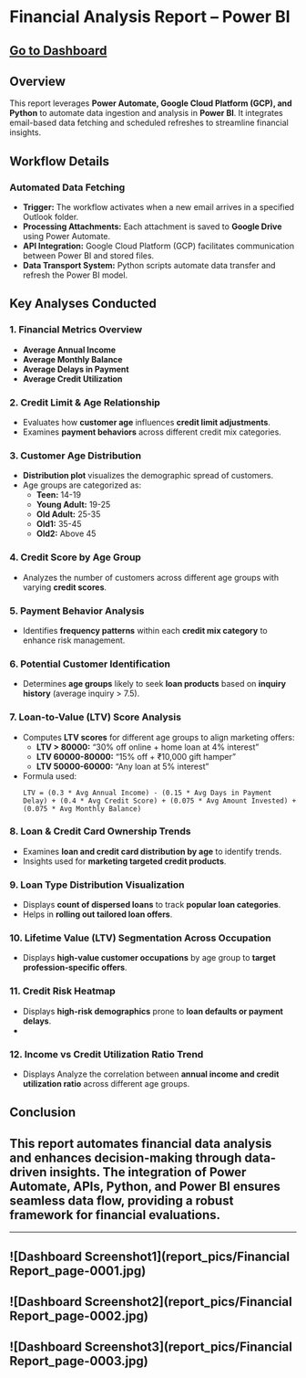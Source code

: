# Financial Analysis Report – Power BI

## [Go to Dashboard](https://app.powerbi.com/view?r=eyJrIjoiODI2NzdlNzktOGQwMy00YzM3LWEzZjctMDBkYWVjZTQ4MWM2IiwidCI6IjFkOTM3YmRjLTU5MDgtNDY4YS1hYjFmLTQ0OTNlNjgwOWE3NSJ9)

## **Overview**
This report leverages **Power Automate, Google Cloud Platform (GCP), and Python** to automate data ingestion and analysis in **Power BI**. It integrates email-based data fetching and scheduled refreshes to streamline financial insights.

## **Workflow Details**
### **Automated Data Fetching**
- **Trigger:** The workflow activates when a new email arrives in a specified Outlook folder.
- **Processing Attachments:** Each attachment is saved to **Google Drive** using Power Automate.
- **API Integration:** Google Cloud Platform (GCP) facilitates communication between Power BI and stored files.
- **Data Transport System:** Python scripts automate data transfer and refresh the Power BI model.

## **Key Analyses Conducted**
### **1. Financial Metrics Overview**
- **Average Annual Income**
- **Average Monthly Balance**
- **Average Delays in Payment**
- **Average Credit Utilization**

### **2. Credit Limit & Age Relationship**
- Evaluates how **customer age** influences **credit limit adjustments**.
- Examines **payment behaviors** across different credit mix categories.

### **3. Customer Age Distribution**
- **Distribution plot** visualizes the demographic spread of customers.
- Age groups are categorized as:
  - **Teen:** 14-19
  - **Young Adult:** 19-25
  - **Old Adult:** 25-35
  - **Old1:** 35-45
  - **Old2:** Above 45

### **4. Credit Score by Age Group**
- Analyzes the number of customers across different age groups with varying **credit scores**.

### **5. Payment Behavior Analysis**
- Identifies **frequency patterns** within each **credit mix category** to enhance risk management.

### **6. Potential Customer Identification**
- Determines **age groups** likely to seek **loan products** based on **inquiry history** (average inquiry > 7.5).

### **7. Loan-to-Value (LTV) Score Analysis**
- Computes **LTV scores** for different age groups to align marketing offers:
  - **LTV > 80000:** “30% off online + home loan at 4% interest”
  - **LTV 60000-80000:** “15% off + ₹10,000 gift hamper”
  - **LTV 50000-60000:** “Any loan at 5% interest”
- Formula used:  
    ```
    LTV = (0.3 * Avg Annual Income) - (0.15 * Avg Days in Payment Delay) + (0.4 * Avg Credit Score) + (0.075 * Avg Amount Invested) + (0.075 * Avg Monthly Balance)
    ```

### **8. Loan & Credit Card Ownership Trends**
- Examines **loan and credit card distribution by age** to identify trends.
- Insights used for **marketing targeted credit products**.

### **9. Loan Type Distribution Visualization**
- Displays **count of dispersed loans** to track **popular loan categories**.
- Helps in **rolling out tailored loan offers**.

### **10. Lifetime Value (LTV) Segmentation Across Occupation**
- Displays **high-value customer occupations** by age group to **target profession-specific offers**.

### **11. Credit Risk Heatmap**
- Displays **high-risk demographics** prone to **loan defaults or payment delays**.
- 
### **12. Income vs Credit Utilization Ratio Trend**
- Displays Analyze the correlation between **annual income and credit utilization ratio** across different age groups.  


## **Conclusion**
This report automates financial data analysis and enhances **decision-making** through **data-driven insights**. The integration of **Power Automate, APIs, Python, and Power BI** ensures seamless data flow, providing a **robust framework** for financial evaluations.
---
---
![Dashboard Screenshot1](report_pics/Financial Report_page-0001.jpg)
---
![Dashboard Screenshot2](report_pics/Financial Report_page-0002.jpg)
---
![Dashboard Screenshot3](report_pics/Financial Report_page-0003.jpg)
---
